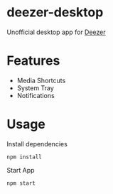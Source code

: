 # deezer-desktop
Unofficial desktop app for [Deezer](https://www.deezer.com)

# Features
- Media Shortcuts
- System Tray
- Notifications

# Usage
Install dependencies

`npm install`

Start App

`npm start`
